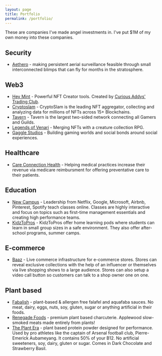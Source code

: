 ```yaml
---
layout: page
title: Portfolio
permalink: /portfolio/
---
```


These are companies I've made angel investments in. I've put $1M of my own money into these companies.

## Security

- [Aethero](https://aethero.com/) - making persistent aerial surveillance feasible through small interconnected blimps that can fly for months in the stratosphere. 

## Web3

- [Hey Mint](https://www.heymint.xyz/) - Powerful NFT Creator tools. Created by [Curious Addys' Trading Club](https://curiousaddys.com/).
- [Cryptoslam](https://cryptoslam.io/) - CryptoSlam is the leading NFT aggregator, collecting and analyzing data for millions of NFTs across 15+ Blockchains. 
- [Tavern](https://tavern.space/) - Tavern is the largest two-sided network connecting all Gamers and Guilds.
- [Legends of Venari](https://legendsofvenari.com/) - Merging NFTs with a creature collection RPG.
- [Gaggle Studios](https://gaggle.fun/) - Building gaming worlds and social bonds around social experiences.

## Healthcare

- [Care Connection Health](https://www.careconnectionhealth.com) - Helping medical practices increase their revenue via medicare reimbursment for offering preventative care to their patients. 

## Education

- [New Campus](https://newcampus.co) - Leadership from Netflix, Google, Microsoft, Airbnb, Pinterest, Spotify teach classes online. Classes are highly interactive and focus on topics such as first-time management essentials and creating high performance teams.
- [KidzToPros](https://www.kidztopros.com) - KidzToPros offer home learning pods where students can learn in small group sizes in a safe environment. They also offer after-school programs, summer camps. 

## E-commerce

- [Baaz](https://baaz.live/) - Live commerce infrastructure for e-commerce stores. Stores can reveal exclusive collections with the help of an influencer or themselves via live shopping shows to a large audience. Stores can also setup a video call button so customers can talk to a shop owner one on one.


## Plant based

- [Fabalish](https://www.fabalish.com) - plant-based & allergen free falafel and aquafaba sauces. No meat, dairy, eggs, nuts, soy, gluten, sugar or anything artificial in their foods.
- [Renegade Foods](https://renegadefoods.com/) - premium plant based charcuterie. Applewood slow-smoked meats made entirely from plants!
- [The Plant Era](https://theplantera.com) - plant based protein powder designed for performance. Used by pro athletes like the captain of Arsenal football club, Pierre-Emerick Aubameyang. It contains 50% of your B12. No artificial sweeteners, soy, dairy, gluten or sugar. Comes in Dark Chocolate and Strawberry Basil.
